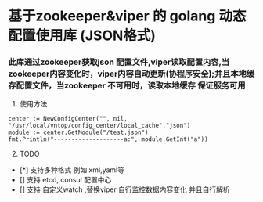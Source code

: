 # 基于zookeeper&viper 的 golang 动态配置使用库 (JSON格式) 

### 此库通过zookeeper获取json 配置文件,viper读取配置内容,当zookeeper内容变化时，viper内容自动更新(协程序安全);并且本地缓存配置文件，当zookeeper 不可用时，读取本地缓存 保证服务可用

1. 使用方法
``` golang
center := NewConfigCenter("", nil, "/usr/local/vntop/config_center/local_cache","json")
module := center.GetModule("/test.json")
fmt.Println("--------------------a:", module.GetInt("a"))
```

2. TODO
- [*] 支持多种格式 例如 xml,yaml等
- [] 支持 etcd, consul 配置中心
- [] 支持 自定义watch ,替换viper 自行监控数据内容变化 并且自行解析